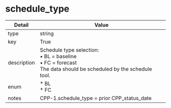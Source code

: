 # schedule_type
| Detail | Value |
| ------ | ----- |
| type | string |
| key | True |
| description | Schedule type selection:<br/> • BL = baseline<br/> • FC = forecast<br/> The data should be scheduled by the schedule tool. |
| enum | * BL<br/>* FC |
| notes | CPP-1.schedule_type = prior CPP_status_date |
